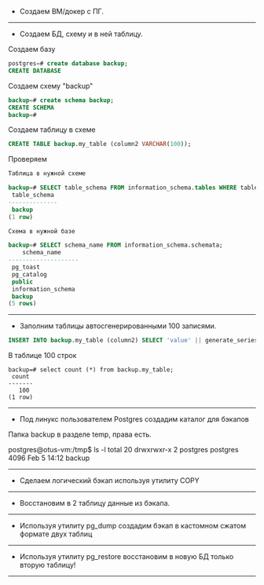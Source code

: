 * Создаем ВМ/докер c ПГ.

--------------------------------------

* Создаем БД, схему и в ней таблицу.

Создаем базу
  
```sql
postgres=# create database backup;
CREATE DATABASE
```
Создаем схему "backup"
```sql
backup=# create schema backup;
CREATE SCHEMA
backup=#
```
Создаем таблицу в схеме 
```sql
CREATE TABLE backup.my_table (column2 VARCHAR(100));
```
Проверяем 

```sql
Таблица в нужной схеме 

backup=# SELECT table_schema FROM information_schema.tables WHERE table_name = 'my_table';
 table_schema
--------------
 backup
(1 row)

Схема в нужной базе

backup=# SELECT schema_name FROM information_schema.schemata;
    schema_name
--------------------
 pg_toast
 pg_catalog
 public
 information_schema
 backup
(5 rows)

```

-------------------------------------

* Заполним таблицы автосгенерированными 100 записями.

```sql
INSERT INTO backup.my_table (column2) SELECT 'value' || generate_series FROM generate_series(1, 100);
```
В таблице 100 строк 

```
backup=# select count (*) from backup.my_table;
 count
-------
   100
(1 row)
```

-------------------------------------

* Под линукс пользователем Postgres создадим каталог для бэкапов

Папка backup в разделе temp, права есть.
 
postgres@otus-vm:/tmp$ ls -l
total 20
drwxrwxr-x 2 postgres postgres 4096 Feb  5 14:12 backup

-------------------------------------

* Сделаем логический бэкап используя утилиту COPY

-------------------------------------

* Восстановим в 2 таблицу данные из бэкапа.

-------------------------------------

* Используя утилиту pg_dump создадим бэкап в кастомном сжатом формате двух таблиц


-------------------------------------

* Используя утилиту pg_restore восстановим в новую БД только вторую таблицу!
  
------------------------------------

